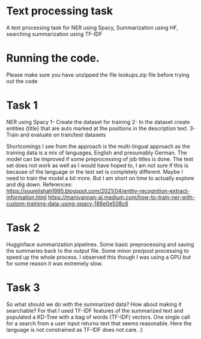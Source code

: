 # Text processing task
A text processing task for NER using Spacy, Summarization using HF, searching summarization using TF-IDF

# Running the code.
Please make sure you have unzipped the file lookups.zip file before trying out the code

# Task 1
NER using Spacy
1- Create the dataset for training
2- In the dataset create entities {title} that are auto marked at the positions in the description text. 
3- Train and evaluate on train/test datasets

Shortcomings
I see from the approach is the multi-lingual approach as the training data is a mix of languages, English and presumably German.
The model can be improved if some preprocessing of job titles is done.
The test set does not work as well as I would have hoped to, I am not sure if this is because of the language or the test set is completely different.
Maybe I need to train the model a bit more. But I am short on time to actually explore and dig down.
References: 
https://soumilshah1995.blogspot.com/2021/04/entity-recognition-extract-information.html 
https://manivannan-ai.medium.com/how-to-train-ner-with-custom-training-data-using-spacy-188e0e508c6

# Task 2
Hugginface summarization pipelines. Some basic preprocessing and saving the summaries back to the output file. Some minor pre/post processing to speed up the whole process. I observed this though I was using a GPU but for some reason it was extremely slow. 

# Task 3
So what should we do with the summarized data? How about making it searchable? For that I used TF-IDF features of the summarized text and populated a KD-Tree with a bag of words (TF-IDF) vectors. One single call for a search from a user input returns text that seems reasonable. 
Here the language is not constrained as TF-IDF does not care. :)

